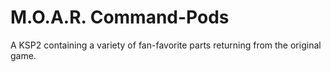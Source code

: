 # M.O.A.R. Command-Pods
A KSP2 containing a variety of fan-favorite parts returning from the original game.
